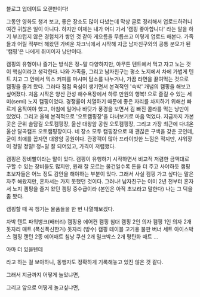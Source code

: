
블로그 업데이트 오랜만이다! 

그동안 영화도 챙겨 보고, 좋은 장소도 많이 다녔는데 막상 글로 정리해서 업로드하려니 여간 귀찮은 일이 아니다.
하지만 이제는 내가 어디 가서 '캠핑 좋아합니다' 라는 말을 하기 부끄럽지 않은 경험치가 쌓인 것 같아 게으름을 무릅쓰고 이렇게 업로드 해본다.
가족들과 어릴 적부터 해왔던 가벼운 차크닉에서 시작해 지금 남자친구와의 공통 분모가 된 '캠핑'은 나에게 취미이자 낭만이다.

캠핑의 유형이나 즐기는 방식은 정~말 다양하지만, 아무튼 텐트에서 먹고 자고 노는 것이 핵심이라고 생각한다.
나와 가족들, 그리고 남자친구는 평소 노지에서 차에 가볍게 텐트 치고 그 안에서 믹스 커피를 마시며 담소를 나누거나, 가끔 라면을 끓여먹는 것으로 캠핑을 즐겨 왔다.
그러다 점점 욕심이 생기면서 본격적인 '숙박' 개념의 캠핑을 해보고 싶어졌다. 
처음 시작은 양산 관성 해수욕장에서 하루 만원의 행복! 으로 즐길 수 있는 세미(semi) 노지 캠핑이었다. 경쟁률이 치열하기 때문에 좋은 자리를 차지하기 위해선 빠르게 움직여야 했고, 아침에 일어나 바닷가 풍경을 보면서 김 빠진 콜라를 먹는 낭만이 있었다.
그리고 올해 본격적으로 '오토캠핑장'을 다녀보기로 마음 먹었다. 지금까지 가본 곳은 군위 솔담길 오토캠핑장, 울산 대왕암 공원 오토캠핑장, 그리고 가장 최근에 다녀온 울산 달곡캠프 오토캠핑장이다. 네 장소 모두 캠핑장으로 꽤 괜찮은 구색을 갖춘 곳인데, 굳이 최애를 꼽자면 대왕암 공원이다. 관광객이 많아 프라이빗한 느낌은 적지만, 샤워장이 정말 정말! 정~말 잘 되어있고, 가격이 저렴했다. 


캠핑은 장비빨이라는 말이 있다. 캠핑이 유행하기 시작하면서 비교적 저렴한 금액대로 구할 수 있는 장비들도 많지만, 원래 잘 모르는 물건일수록 돈을 더 주고 사야하듯 캠핑 초보자들은 어느 정도 감안을 해야하는 부분이 있다. 그래서 사실 캠핑 가고 싶다는 말은 자주 해왔지만, 혼자서는 가지 못했던 것이다. 그러나! 남자친구는 이미 2년 전부터 혼자서 노지 캠핑을 즐겨 왔던 캠핑 중수급이라 (본인은 아직 초보라고 말한다) 나는 그 덕을 좀 봤다. 

캠핑할 때 꼭 챙기는 물품들을 한 번 나열해보겠다.

차박 텐트
파워뱅크(배터리)
캠핑용 에어컨
캠핑 침대
캠핑 2인 의자 
캠핑 1인 의자 2개 
돗자리 매트 (폭신폭신한거)
돗자리 (방수)
캠핑 테이블
고기용 불판 버너 세트
아이스박스
캠핑 랜턴 2종
에어매트
침낭
쿠션 2개
밀크박스 2개
평탄화 매트
...

아마 더 있을텐데 

라고 하는 걸 보아하니, 동행자도 정확하게 기록해놓고 있진 않은 것 같다.


그래서 지금까지 어떻게 놀았냐면,



그리고 앞으로 어떻게 놀고싶냐면,

